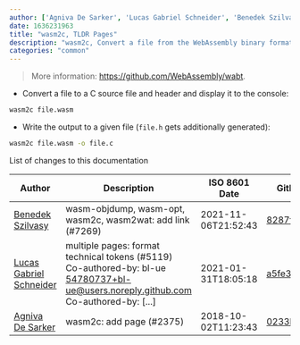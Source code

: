 ```yaml
---
author: ['Agniva De Sarker', 'Lucas Gabriel Schneider', 'Benedek Szilvasy']
date: 1636231963
title: "wasm2c, TLDR Pages"
description: "wasm2c, Convert a file from the WebAssembly binary format to a C source file and header."
categories: "common"
---
```

> More information: <https://github.com/WebAssembly/wabt>.

- Convert a file to a C source file and header and display it to the console:

```bash
wasm2c file.wasm
```

- Write the output to a given file (`file.h` gets additionally generated):

```bash
wasm2c file.wasm -o file.c
```
List of changes to this documentation


Author | Description | ISO 8601 Date | GitHub link
------|-----|-----|-----
[Benedek Szilvasy](mailto:benedek.szilvasy@gmail.com) | wasm-objdump, wasm-opt, wasm2c, wasm2wat: add link (#7269) | 2021-11-06T21:52:43 | [8287fc667741](https://github.com/tldr-pages/tldr/commit/8287fc667741f492c7f7839a7c10aaff487a6151)
[Lucas Gabriel Schneider](mailto:casdpa@gmail.com) | multiple pages: format technical tokens (#5119) Co-authored-by: bl-ue <54780737+bl-ue@users.noreply.github.com> Co-authored-by: [...] | 2021-01-31T18:05:18 | [a5fe31bc47ae](https://github.com/tldr-pages/tldr/commit/a5fe31bc47aece3efa5e66b52b3cf384f27d5d72)
[Agniva De Sarker](mailto:agnivade@yahoo.co.in) | wasm2c: add page (#2375) | 2018-10-02T11:23:43 | [0233b61e1153](https://github.com/tldr-pages/tldr/commit/0233b61e1153a40382bad842b0966d9926e9c862)


